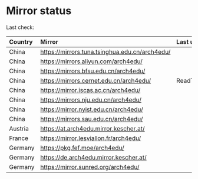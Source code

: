 <script src="./time.js"></script>
# Mirror status
Last check: <script type="text/javascript">localize(1744522074.2877128);</script>

|Country|Mirror|Last update|
|:------|:-----|:----------|
|China|https://mirrors.tuna.tsinghua.edu.cn/arch4edu/|<script type="text/javascript">localize(1744483220);</script>|
|China|https://mirrors.aliyun.com/arch4edu/|<script type="text/javascript">localize(1744483220);</script>|
|China|https://mirrors.bfsu.edu.cn/arch4edu/|<script type="text/javascript">localize(1744483220);</script>|
|China|https://mirrors.cernet.edu.cn/arch4edu/|ReadTimeout|
|China|https://mirror.iscas.ac.cn/arch4edu/|<script type="text/javascript">localize(1744483220);</script>|
|China|https://mirrors.nju.edu.cn/arch4edu/|<script type="text/javascript">localize(1744440008);</script>|
|China|https://mirror.nyist.edu.cn/arch4edu/|<script type="text/javascript">localize(1744483220);</script>|
|China|https://mirrors.sau.edu.cn/arch4edu/|<script type="text/javascript">localize(1731653531);</script>|
|Austria|https://at.arch4edu.mirror.kescher.at/|<script type="text/javascript">localize(1744483220);</script>|
|France|https://mirror.lesviallon.fr/arch4edu/|<script type="text/javascript">localize(1744483220);</script>|
|Germany|https://pkg.fef.moe/arch4edu/|<script type="text/javascript">localize(1744483220);</script>|
|Germany|https://de.arch4edu.mirror.kescher.at/|<script type="text/javascript">localize(1744483220);</script>|
|Germany|https://mirror.sunred.org/arch4edu/|<script type="text/javascript">localize(1744483220);</script>|

<script src="./tablefilter/tablefilter.js"></script>
<script src="./table.js"></script>